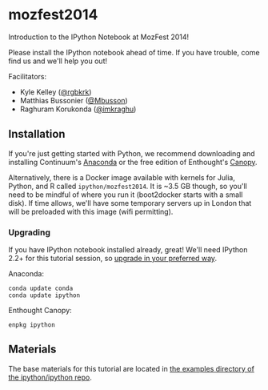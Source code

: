 mozfest2014
===========

Introduction to the IPython Notebook at MozFest 2014!

Please install the IPython notebook ahead of time. If you have trouble, come find us and we'll help you out!

Facilitators:

* Kyle Kelley ([@rgbkrk](https://twitter.com/rgbkrk))
* Matthias Bussonier ([@Mbusson](https://twitter.com/Mbussonn))
* Raghuram Korukonda ([@imkraghu](https://twitter.com/imkraghu))


## Installation

If you're just getting started with Python, we recommend downloading and installing Continuum's [Anaconda](http://continuum.io/downloads.html) or the free edition of Enthought's [Canopy](https://www.enthought.com/downloads/).

Alternatively, there is a Docker image available with kernels for Julia, Python, and R called `ipython/mozfest2014`. It is ~3.5 GB though, so you'll need to be mindful of where you run it (boot2docker starts with a small disk). If time allows, we'll have some temporary servers up in London that will be preloaded with this image (wifi permitting).

### Upgrading

If you have IPython notebook installed already, great! We'll need IPython 2.2+ for this tutorial session, so [upgrade in your preferred way](http://ipython.org/install.html).

Anaconda:

```
conda update conda
conda update ipython
```

Enthought Canopy:

```
enpkg ipython
```

## Materials

The base materials for this tutorial are located in [the examples directory of the ipython/ipython repo](https://github.com/ipython/ipython/tree/master/examples).
